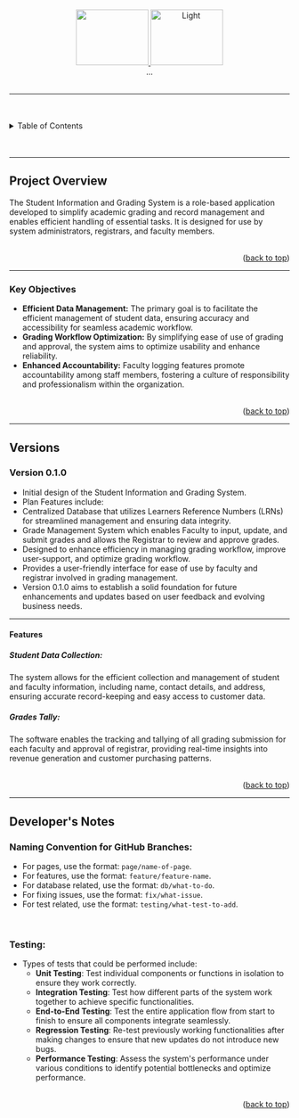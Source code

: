 <a name="readme-top"></a>

<!-- PROJECT LOGO -->
<br />
<div align="center">
  <a href="https://github.com/MRTNTech02">
    <img src="" alt="" width="130" height="100" />
  </a>
  <a href="https://github.com/">
    <img src="./src/" alt="Light" width="130" height="100" />
  </a>

</div>
<div align="center">
  ...
</div>

<br />

---

<br />
<br />

<!-- TABLE OF CONTENTS -->

<details>
  <summary>Table of Contents</summary>
  <ol>
    <li>
      <a href="#project-overview">Project Overview</a>
      <ol>
        <li>
          <a href="key-objectives">Key Objectives</a>
        </li>
      </ol>
    </li>
    <li>
      <a href="#versions">Versions</a>
      <ol>
        <li>
          <a href="#version-1.0">Version 1.0</a>
        </li>
      </ol>
    </li>
    <li>
      <a href="#developers-note">Developers Note</a>
      <ol>
        <li>
          <a href="#naming-convention-for-github-branches">Naming Convention for GitHub Branches</a>
        </li>
        <li>
          <a href="#testing">Testing</a>
        </li>
      </ol>
    </li>
  </ol>
</details>

<br />
<br />

---

## Project Overview

The Student Information and Grading System is a role-based application developed to simplify academic grading and record management and enables efficient handling of essential tasks. It is designed for use by system administrators, registrars, and faculty members. 

<br />

<div align="right">(<a href="#readme-top">back to top</a>)</div>

---

### Key Objectives

* __Efficient Data Management:__ The primary goal is to facilitate the efficient management of student data, ensuring accuracy and accessibility for seamless academic workflow.
* __Grading Workflow Optimization:__ By simplifying ease of use of grading and approval, the system aims to optimize usability and enhance reliability.
* __Enhanced Accountability:__ Faculty logging features promote accountability among staff members, fostering a culture of responsibility and professionalism within the organization.

<br />

<div align="right">(<a href="#readme-top">back to top</a>)</div>

---

## Versions

### Version 0.1.0

* Initial design of the Student Information and Grading System.
* Plan Features include:
* Centralized Database that utilizes Learners Reference Numbers (LRNs) for streamlined management and ensuring data integrity.
* Grade Management System which enables Faculty to input, update, and submit grades and allows the Registrar to review and approve grades.
* Designed to enhance efficiency in managing grading workflow, improve user-support, and optimize grading workflow.
* Provides a user-friendly interface for ease of use by faculty and registrar involved in grading management.
* Version 0.1.0 aims to establish a solid foundation for future enhancements and updates based on user feedback and evolving business needs.

---

#### Features

##### Student Data Collection:

The system allows for the efficient collection and management of student and faculty information, including name, contact details, and address, ensuring accurate record-keeping and easy access to customer data.

##### Grades Tally:

The software enables the tracking and tallying of all grading submission for each faculty and approval of registrar, providing real-time insights into revenue generation and customer purchasing patterns.

<br />

<div align="right">(<a href="#readme-top">back to top</a>)</div>

---

## Developer's Notes

### Naming Convention for GitHub Branches:

* For pages, use the format: `page/name-of-page`.
* For features, use the format: `feature/feature-name`.
* For database related, use the format: `db/what-to-do`.
* For fixing issues, use the format: `fix/what-issue`.
* For test related, use the format: `testing/what-test-to-add`.

<br>

### Testing:

* Types of tests that could be performed include:
  + **Unit Testing**: Test individual components or functions in isolation to ensure they work correctly.
  + **Integration Testing**: Test how different parts of the system work together to achieve specific functionalities.
  + **End-to-End Testing**: Test the entire application flow from start to finish to ensure all components integrate seamlessly.
  + **Regression Testing**: Re-test previously working functionalities after making changes to ensure that new updates do not introduce new bugs.
  + **Performance Testing**: Assess the system's performance under various conditions to identify potential bottlenecks and optimize performance.

<br />

<div align="right">(<a href="#readme-top">back to top</a>)</div>
